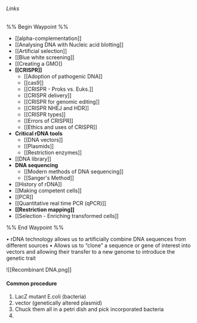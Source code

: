 ###### Links
%% Begin Waypoint %%
- [[alpha-complementation]]
- [[Analysing DNA with Nucleic acid blotting]]
- [[Artificial selection]]
- [[Blue white screening]]
- [[Creating a GMO]]
- **[[CRISPR]]**
	- [[Adoption of pathogenic DNA]]
	- [[cas9]]
	- [[CRISPR - Proks vs. Euks.]]
	- [[CRISPR delivery]]
	- [[CRISPR for genomic editing]]
	- [[CRISPR NHEJ and HDR]]
	- [[CRISPR types]]
	- [[Errors of CRISPR]]
	- [[Ethics and uses of CRISPR]]
- **Critical rDNA tools**
	- [[DNA vectors]]
	- [[Plasmids]]
	- [[Restriction enzymes]]
- [[DNA library]]
- **DNA sequencing**
	- [[Modern methods of DNA sequencing]]
	- [[Sanger's Method]]
- [[History of rDNA]]
- [[Making competent cells]]
- [[PCR]]
- [[Quantitative real time PCR (qPCR)]]
- **[[Restriction mapping]]**
- [[Selection - Enriching transformed cells]]

%% End Waypoint %%

• rDNA technology allows us to artificially combine DNA sequences from different sources • Allows us to “clone” a sequence or gene of interest into vectors and allowing their transfer to a new genome to introduce the genetic trait


![[Recombinant DNA.png]]
#### Common procedure
1. LacZ mutant E.coli (bacteria) 
2. vector (genetically altered plasmid)
3. Chuck them all in a petri dish and pick incorporated bacteria
4. 